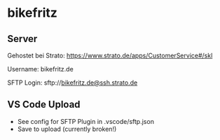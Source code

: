 # bikefritz

## Server

Gehostet bei Strato: https://www.strato.de/apps/CustomerService#/skl

Username: bikefritz.de

SFTP Login: sftp://bikefritz.de@ssh.strato.de

## VS Code Upload

* See config for SFTP Plugin in .vscode/sftp.json
* Save to upload (currently broken!)